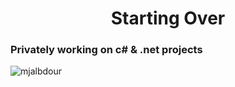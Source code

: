 <h1 align="center">Starting Over</h1>

<h3>Privately working on c# & .net projects</h3>


<p><img align="center" src="https://github-readme-stats.vercel.app/api/top-langs?username=mjalbdour&show_icons=true&locale=en&layout=compact" alt="mjalbdour" /></p>
